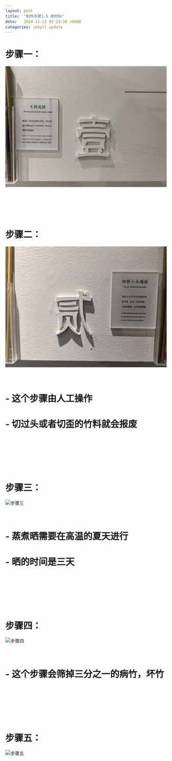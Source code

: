 ```yaml
---
layout: post
title:  "制作步骤1-5 原材料"
date:   2024-12-13 05:23:38 +0800
categories: jekyll update
---
```


# 步骤一：

![步骤一](/images/1.jpg)
<br/><br/><br/><br/><br/><br/>

# 步骤二：

![步骤二](/images/2.jpg)
<br/><br/><br/>


# - 这个步骤由人工操作
# - 切过头或者切歪的竹料就会报废

<br/><br/><br/><br/><br/><br/>

# 步骤三：

![步骤三](/images/3.jpg)
<br/><br/><br/>

# - 蒸煮晒需要在高温的夏天进行
# - 晒的时间是三天

<br/><br/><br/><br/><br/><br/>

# 步骤四：

![步骤四](/images/4.jpg)
<br/><br/><br/>

# - 这个步骤会筛掉三分之一的病竹，坏竹

<br/><br/><br/><br/><br/><br/>

# 步骤五：

![步骤五](/images/5.jpg)
<br/><br/><br/>


<br/><br/><br/><br/><br/><br/>

